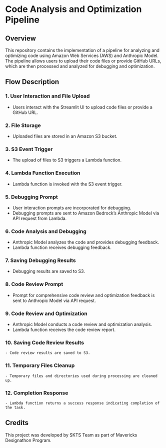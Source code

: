 # Code Analysis and Optimization Pipeline

## Overview
This repository contains the implementation of a pipeline for analyzing and optimizing code using Amazon Web Services (AWS) and Anthropic Model. The pipeline allows users to upload their code files or provide GitHub URLs, which are then processed and analyzed for debugging and optimization.

## Flow Description

### 1. User Interaction and File Upload
   - Users interact with the Streamlit UI to upload code files or provide a GitHub URL.

### 2. File Storage
   - Uploaded files are stored in an Amazon S3 bucket.

### 3. S3 Event Trigger
   - The upload of files to S3 triggers a Lambda function.

### 4. Lambda Function Execution
   - Lambda function is invoked with the S3 event trigger.

### 5. Debugging Prompt
   - User interaction prompts are incorporated for debugging.
   - Debugging prompts are sent to Amazon Bedrock’s Anthropic Model via API request from Lambda.

### 6. Code Analysis and Debugging
   - Anthropic Model analyzes the code and provides debugging feedback.
   - Lambda function receives debugging feedback.

### 7. Saving Debugging Results
   - Debugging results are saved to S3.

### 8. Code Review Prompt
   - Prompt for comprehensive code review and optimization feedback is sent to Anthropic Model via API request.

### 9. Code Review and Optimization
   - Anthropic Model conducts a code review and optimization analysis.
   - Lambda function receives the code review report.

### 10. Saving Code Review Results
    - Code review results are saved to S3.

### 11. Temporary Files Cleanup
    - Temporary files and directories used during processing are cleaned up.

### 12. Completion Response
    - Lambda function returns a success response indicating completion of the task.

## Credits
This project was developed by SKTS Team as part of Mavericks Designathon Program.
